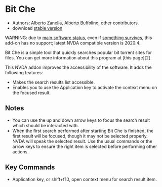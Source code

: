 # Bit Che

* Authors: Alberto Zanella, Alberto Buffolino, other contributors.
* download [stable version][stable]

WARNING: due to [main software status][status], even if [something survives][scripts], this add-on has no support; latest NVDA compatible version is 2020.4.

Bit Che is a simple tool that quickly searches popular bit torrent sites for files.
You can get more information about this program at [this page][2].

This NVDA addon improves the accessibility of the software. It adds the following features:

* Makes the search results list accessible.
* Enables you to use the Application key to activate the context menu on the focused result.

## Notes

* You can use the up and down arrow keys to focus the search result which should be interacted with.
* When the first search performed after starting Bit Che is finished, the first result will be focused, though it may not be selected properly. NVDA will speak the selected result. Use the usual commands or the arrow keys to ensure the right item is selected before performing other actions.

## Key Commands

* Application key, or shift+f10, open context menu for search result item.


[stable]: https://raw.githubusercontent.com/ABuffEr/bitChe/master/packages/bitChe-2.8.nvda-addon
[home]: http://www.convivea.com
[status]: https://convivea.com/product.php?id=2
[scripts]: https://github.com/convivea/bit-che-3-scripts
